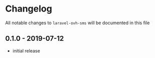 # Changelog

All notable changes to `laravel-ovh-sms` will be documented in this file

## 0.1.0 - 2019-07-12

- initial release
